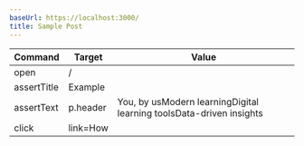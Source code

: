 ```yaml
---
baseUrl: https://localhost:3000/
title: Sample Post
---
```


Command | Target | Value
------- | ------ | ----- |
open | / |
assertTitle | Example | 
assertText | p.header | You, by usModern learningDigital learning toolsData-driven insights
click | link=How |
